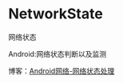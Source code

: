 # NetworkState
网络状态

Android:网络状态判断以及监测

博客：[Android网络-网络状态处理](https://fanandjiu.com/Android%E7%BD%91%E7%BB%9C-%E7%BD%91%E7%BB%9C%E7%8A%B6%E6%80%81%E5%A4%84%E7%90%86/#more)

